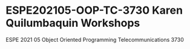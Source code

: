 # ESPE202105-OOP-TC-3730 Karen Quilumbaquin Workshops
ESPE 2021 05 Object Oriented Programming Telecommunications 3730

